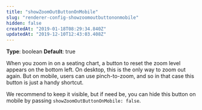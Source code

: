 ```yaml
---
title: "showZoomOutButtonOnMobile"
slug: "renderer-config-showzoomoutbuttononmobile"
hidden: false
createdAt: "2019-01-18T08:29:34.840Z"
updatedAt: "2019-12-10T12:43:03.408Z"
---
```

**Type**: boolean
**Default**: true

When you zoom in on a seating chart, a button to reset the zoom level appears on the bottom left. 
On desktop, this is the only way to zoom out again. But on mobile, users can use pinch-to-zoom, and so in that case this button is just a handy shortcut. 

We recommend to keep it visible, but if need be, you can hide this button on mobile by passing `showZoomOutButtonOnMobile: false`.
